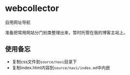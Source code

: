 # webcollector
自用网址导航

准备把常用网站分门别类整理出来，暂时托管在我的博客主站上。

## 使用备忘
+ 复制css文件到```source/navi```目录下
+ 复制index.html内容到```source/navi/index.md```中内嵌